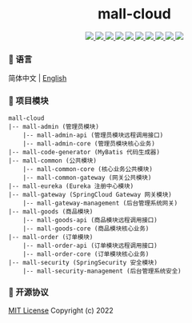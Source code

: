<h1 align="center">mall-cloud</h1>

<p align="center">
<a target="_blank" href="https://gitee.com/zhouboyi/mall-cloud">
<img src="https://img.shields.io/badge/license-MIT-red"> 
<img src="https://img.shields.io/badge/JDK-1.8-darkcyan"> 
<img src="https://img.shields.io/badge/SpringBoot-2.3.12.RELEASE-brightgreen"> 
<img src="https://img.shields.io/badge/SpringCloud-Hoxton.SR12-brightgreen"> 
<img src="https://img.shields.io/badge/SpringCloud Alibaba-2.2.7.RELEASE-brightgreen"> 
<img src="https://img.shields.io/badge/MyBatis Plus-3.4.1-dodgerblue"> 
<img src="https://img.shields.io/badge/JJWT-0.9.0-blueviolet"> 
<img src="https://img.shields.io/badge/Swagger2 Knife4J-2.0.9-blue"> 
<img src="https://img.shields.io/badge/FastDFS-1.27.0.0-orange"> 
<img src="https://img.shields.io/badge/MinIO-7.1.0-crimson"> 
</a>
</p>

### 📖 语言
简体中文 | [English](./README.en.md)

### 💼 项目模块
```
mall-cloud
|-- mall-admin (管理员模块)
    |-- mall-admin-api (管理员模块远程调用接口)
    |-- mall-admin-core (管理员模块核心业务)
|-- mall-code-generator (MyBatis 代码生成器)
|-- mall-common (公共模块)
    |-- mall-common-core (核心业务公共模块)
    |-- mall-common-gateway (网关公共模块)
|-- mall-eureka (Eureka 注册中心模块)
|-- mall-gateway (SpringCloud Gateway 网关模块)
    |-- mall-gateway-management (后台管理系统网关)
|-- mall-goods (商品模块)
    |-- mall-goods-api (商品模块远程调用接口)
    |-- mall-goods-core (商品模块核心业务)
|-- mall-order (订单模块)
    |-- mall-order-api (订单模块远程调用接口)
    |-- mall-order-core (订单模块核心业务)
|-- mall-security (SpringSecurity 安全模块)
    |-- mall-security-management (后台管理系统安全)
```

### 📜 开源协议
[MIT License](https://opensource.org/licenses/MIT) Copyright (c) 2022
